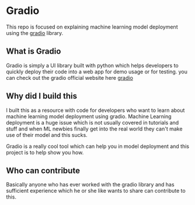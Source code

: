 # Gradio
This repo is focused on explaining machine learning model deployment using the [gradio](https://gradio.app/) library.

## What is Gradio
Gradio is simply a UI library built with python which helps developers to quickly deploy their code into a web app for demo usage or for testing. you can check out the gradio official website here [gradio](https://gradio.app/)

## Why did I build this
I built this as a resource with code for developers who want to learn about machine learning model deployment using gradio.
Machine Learning deployment is a huge issue which is not usually covered in tutorials and stuff and when ML newbies finally get into the real world they can't make use of their model and this sucks.

Gradio is a really cool tool which can help you in model deployment and this project is to help show you how.

## Who can contribute
Basically anyone who has ever worked with the gradio library and has sufficient experience which he or she like wants to share can contribute to this.